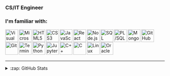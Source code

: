 ### CS/IT Engineer

### I'm familiar with:

<img align="left" alt="Visual Studio Code" width="40px" src="https://github.com/boryscz/icons/blob/main/visual-studio-code.png?short_path=5e11707" />
<img align="left" alt="Microsoft Visual Studio" width="40px" src="https://github.com/boryscz/icons/blob/main/visual-studio.png?short_path=5e11707" />
<img align="left" alt="HTML5" width="40px" src="https://github.com/boryscz/icons/blob/main/html.png?short_path=5e11707" />
<img align="left" alt="CSS3" width="40px" src="https://github.com/boryscz/icons/blob/main/css.png?short_path=5e11707" />
<img align="left" alt="JavaScript" width="40px" src="https://github.com/boryscz/icons/blob/main/javascript.png?short_path=5e11707" />
<img align="left" alt="React" width="40px" src="https://github.com/boryscz/icons/blob/main/react.png?short_path=5e11707" />
<img align="left" alt="Node.js" width="40px" src="https://github.com/boryscz/icons/blob/main/nodejs.png?short_path=5e11707" />
<img align="left" alt="SQL" width="40px" src="https://github.com/boryscz/icons/blob/main/sql.png?short_path=5e11707" />
<img align="left" alt="PL/SQL" width="40px" src="https://github.com/boryscz/icons/blob/main/plsql.png?short_path=5e11707" />
<img align="left" alt="MongoDB" width="40px" src="https://github.com/boryscz/icons/blob/main/mongodb.png?short_path=5e11707" />
<img align="left" alt="GitHub" width="40px" src="https://github.com/boryscz/icons/blob/main/github.png?short_path=5e11707" />
<img align="left" alt="Git" width="40px" src="https://github.com/boryscz/icons/blob/main/git.png?short_path=5e11707" />
<img align="left" alt="Terminal" width="40px" src="https://github.com/boryscz/icons/blob/main/terminal.png?short_path=5e11707" />
<img align="left" alt="Python" width="40px" src="https://github.com/boryscz/icons/blob/main/python.png?short_path=5e11707" />
<img align="left" alt="Jupyter" width="40px" src="https://github.com/boryscz/icons/blob/main/jupyter.png?short_path=5e11707" />
<img align="left" alt="C++" width="40px" src="https://github.com/boryscz/icons/blob/main/cplusplus.svg?short_path=5e11707" />
<img align="left" alt="C" width="40px" src="https://github.com/boryscz/icons/blob/main/c.svg?short_path=5e11707" />
<img align="left" alt="Linux" width="40px" src="https://github.com/boryscz/icons/blob/main/linux.png?short_path=5e11707" />
<img align="left" alt="Oracle APEX" width="40px" src="https://github.com/boryscz/icons/blob/main/oracle-apex.png?short_path=5e11707" />

<br />
<br />
<br />
<br />
<br />

---

<details>
  <summary>:zap: GitHub Stats</summary>

  <img align="left" alt="boryscz - GitHub Stats" src="https://github-readme-stats.codestackr.vercel.app/api?username=boryscz&show_icons=true&hide_border=true" />

</details>
